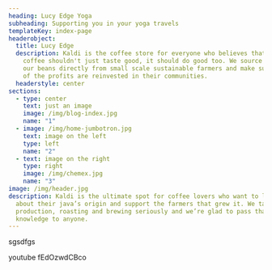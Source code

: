 ```yaml
---
heading: Lucy Edge Yoga
subheading: Supporting you in your yoga travels
templateKey: index-page
headerobject:
  title: Lucy Edge
  description: Kaldi is the coffee store for everyone who believes that great
    coffee shouldn't just taste good, it should do good too. We source all of
    our beans directly from small scale sustainable farmers and make sure part
    of the profits are reinvested in their communities.
  headerstyle: center
sections:
  - type: center
    text: just an image
    image: /img/blog-index.jpg
    name: "1"
  - image: /img/home-jumbotron.jpg
    text: image on the left
    type: left
    name: "2"
  - text: image on the right
    type: right
    image: /img/chemex.jpg
    name: "3"
image: /img/header.jpg
description: Kaldi is the ultimate spot for coffee lovers who want to learn
  about their java’s origin and support the farmers that grew it. We take coffee
  production, roasting and brewing seriously and we’re glad to pass that
  knowledge to anyone.
---
```


sgsdfgs

youtube fEdOzwdCBco
